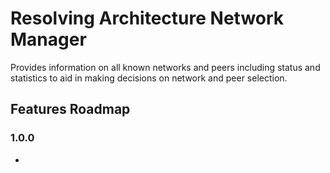 # Resolving Architecture Network Manager
Provides information on all known networks and peers including status and statistics to aid in 
making decisions on network and peer selection.

## Features Roadmap

### 1.0.0
* 


